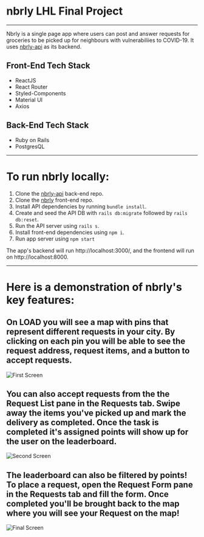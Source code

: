 # nbrly LHL Final Project
---

Nbrly is a single page app where users can post and answer requests for groceries to be picked up for neighbours with vulnerabiliies to COVID-19. It uses [nbrly-api](https://github.com/ronjuarez/nbrly-api) as its backend. 

## Front-End Tech Stack
* ReactJS
* React Router
* Styled-Components
* Material UI
* Axios

## Back-End Tech Stack
* Ruby on Rails
* PostgresQL

---

# To run nbrly locally:
1) Clone the [nbrly-api](https://github.com/ronjuarez/nbrly-api) back-end repo.
2) Clone the [nbrly](https://github.com/ronjuarez/nbrly) front-end repo.
3) Install API dependencies by running `bundle install`.
4) Create and seed the API DB with `rails db:migrate` followed by `rails db:reset`.
5) Run the API server using `rails s`.
6) Install front-end dependencies using `npm i`.
7) Run app server using `npm start`

The app's backend will run http://localhost:3000/, and the frontend will run on http://localhost:8000.

---

# Here is a demonstration of nbrly's key features:
## On LOAD you will see a map with pins that represent different requests in your city. By clicking on each pin you will be able to see the request address, request items, and a button to accept requests.
![First Screen](https://github.com/ronjuarez/nbrly/blob/master/app-gifs/mapofrequests.gif)

## You can also accept requests from the the Request List pane in the Requests tab. Swipe away the items you've picked up and mark the delivery as completed. Once the task is completed it's assigned points will show up for the user on the leaderboard.
![Second Screen](https://github.com/ronjuarez/nbrly/blob/master/app-gifs/answeringrequestsupdatingpoints.gif)

## The leaderboard can also be filtered by points! To place a request, open the Request Form pane in the Requests tab and fill the form. Once completed you'll be brought back to the map where you will see your Request on the map!
![Final Screen](https://github.com/ronjuarez/nbrly/blob/master/app-gifs/filteringbydeliveriesmakingrequests.gif)
